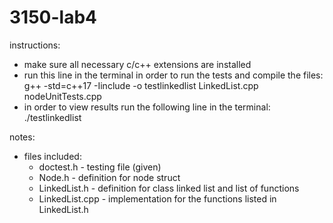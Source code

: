 # 3150-lab4

instructions:

- make sure all necessary c/c++ extensions are installed
- run this line in the terminal in order to run the tests and compile the files: 
g++ -std=c++17 -Iinclude -o testlinkedlist LinkedList.cpp nodeUnitTests.cpp
- in order to view results run the following line in the terminal: 
./testlinkedlist

notes:

- files included:
    - doctest.h - testing file (given)
    - Node.h - definition for node struct
    - LinkedList.h - definition for class linked list and list of functions
    - LinkedList.cpp - implementation for the functions listed in LinkedList.h